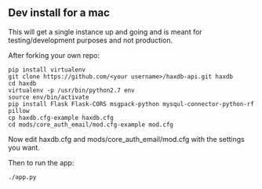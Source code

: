 ## Dev install for a mac

This will get a single instance up and going and is meant for testing/development purposes and not production.

After forking your own repo:
```
pip install virtualenv
git clone https://github.com/<your username>/haxdb-api.git haxdb
cd haxdb
virtualenv -p /usr/bin/python2.7 env
source env/bin/activate
pip install Flask Flask-CORS msgpack-python mysqul-connector-python-rf pillow
cp haxdb.cfg-example haxdb.cfg
cd mods/core_auth_email/mod.cfg-example mod.cfg
```

Now edit haxdb.cfg and mods/core_auth_email/mod.cfg with the settings you want.


Then to run the app:

```
./app.py
```
